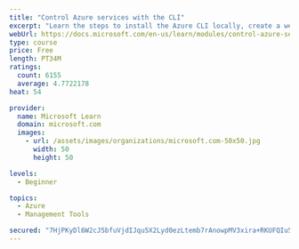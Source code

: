 ```yaml
---
title: "Control Azure services with the CLI"
excerpt: "Learn the steps to install the Azure CLI locally, create a website, and manage Azure resources using the CLI."
webUrl: https://docs.microsoft.com/en-us/learn/modules/control-azure-services-with-cli/
type: course
price: Free
length: PT34M
ratings:
  count: 6155
  average: 4.7722178
heat: 54

provider:
  name: Microsoft Learn
  domain: microsoft.com
  images:
    - url: /assets/images/organizations/microsoft.com-50x50.jpg
      width: 50
      height: 50

levels:
  - Beginner

topics:
  - Azure
  - Management Tools

secured: "7HjPKyDl6W2cJ5bfuVjdIJqu5X2Lyd0ezLtemb7rAnowpMV3xira+RKUFQIu5cDuQYND/oMDy4AjZ4eRlDLDh3iqVuaxcnCGWRC9NeFwI8wozJPaZKVKYiHU6QMoXInTymli9hzMiW84JC89fUo5tEqpgpKIrDV6QLLj+VTU4q+kq+SSskSI6qYBJcAevLYngdtr39zZiwg1MCHMXO6GTt0ZaVjZvkSiRrefnShlwYlFUx7xMhcOHCHb6xo1CkBV3i/g3pwNKsyFJ75YSBonUSJoSjs/nXp8mEaP9oYqqZG96XWymhAQRCgDrMQ0CPsDlEAZgI/utAWdxW0vKR1AGjT/sBKfu0g2pY8VNyIEWjDPNEYUbwUAiu8cuGV4FiGtbAlsznp+YUi/2hEO531XbiROWoa5ywKJSxAIMwPFjBY=;Qmo1rQi9cndh/V50Ydo0+g=="
---
```



